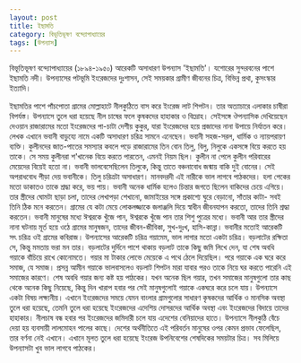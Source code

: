 ```yaml
---
layout: post
title: ইছামতি
category: বিভূতিভূষণ বন্দ্যোপাধ্যায়ের
tags: [উপন্যাস]
---
```



বিভূতিভূষণ বন্দ্যোপাধ্যায়ের (১৮৯৪-১৯৫০) আরেকটি অসাধারণ উপন্যাস 'ইছামতি'। যশোরের সুন্দরবনের পাশে ইছামতি নদী। উপন্যাসের পটভূমি ইংরেজদের দুঃশাসন, সেই সময়কার গ্রামীণ জীবনের চিত্র, বিভিন্ন প্রথা, কুসংস্কার ইত্যাদি। 
<!--বাকিঅংশ পড়ুন-->
 
ইছামতির পাশে পাঁচপোতা গ্রামের মোল্লাহাটে নীলকুঠিতে বাস করে ইংরেজ লাট শিপটন। তার অত্যাচারে এলাকার চাষীরা বিপর্যস্ত। উপন্যাসে তুলে ধরা হয়েছে নীল চাষের ফলে কৃষকদের হাহাকার ও বিদ্রোহ। সেইসঙ্গে ঔপন্যাসিক দেখিয়েছেন দেওয়ান রাজারামের মতো ইংরেজদের পা-চাটা দেশীয় কুকুর, যারা ইংরেজদের হয়ে প্রজাদের নানা উপায়ে নির্যাতন করে। 
লেখক এখানে ভবানী বাড়ুয্যে নামে একটি অসাধারণ চরিত্র সামনে এনেছেন। ভবানী সহজ-সরল, ধার্মিক ও ন্যায়পরায়ণ ব্যক্তি। কুলীনদের জাত-পাতের সমস্যার কবলে পড়ে রাজারামের তিন বোন তিলু, বিলু, নিলুকে একসঙ্গে বিয়ে করতে হয় তাকে। সে সময় কুলীনরা শ'খানেক বিয়ে করতে পারতেন, এমনই নিয়ম ছিল। কুলীন না পেলে কুলীন পরিবারের মেয়েদের বিয়েই হতো না।
ভবানী ভালবেসেছিলেন তিলুকে, কিন্তু তাতে বঞ্চনাবোধ জন্মায় বাকি দুই বোনের। সেই অপরাধবোধ পীড়া দেয় ভবানীকে। তিলু চরিত্রটা অসাধারণ। মানবদরদী এই নারীকে ভাল লাগবে পাঠকদের। হলা পেকের মতো ডাকাতও তাকে শ্রদ্ধা করে, ভয় পায়। 
ভবানী অনেক ধার্মিক হলেও চিন্তার জগতে ছিলেন বাকিদের চেয়ে এগিয়ে। তার স্ত্রীদের ঘোমটা ছাড়া চলা, তাদের লেখাপড়া শেখানো, জামাইয়ের সঙ্গে প্রকাশ্যে ঘুরে বেড়ানো, সাঁতার কাটা- সবই তিনি ঠিক মনে করতেন। গ্রামের যে কটা মেয়ে লোকলজ্জাকে জলাঞ্জলি দিয়ে স্বাধীন জীবনযাপন করতো, তাদের তিনি শ্রদ্ধা করতেন। ভবানী মানুষের মধ্যে ঈশ্বরকে খুঁজে পান, ঈশ্বরকে খুঁজে পান তার শিশু পুত্রের মধ্যে। ভবানী আর তার স্ত্রীদের নানা ঘটনায় মূর্ত হয়ে ওঠে গ্রামের মানুষজন, তাদের জীবন-জীবিকা, সুখ-দুঃখ, হাসি-কান্না। ভবানীর মতোই আরেকটি সৎ চরিত্র ওই গ্রামের কবিরাজ। 
উপন্যাসের আরেকটি চরিত্র গয়ামেম, ভাল লাগার মতো একটা চরিত্র। বড়লাটের রক্ষিতা সে, কিন্তু মমতায় ভরা মন তার। বড়লাটের দুর্দিনে পাশে থাকায় বড়লাট তাকে কিছু জমি লিখে দেন, যা শেষ অবধি গয়াকে বাঁচিয়ে রাখে কোনোমতে। গয়ার মা টাকার লোভে মেয়েকে এ পথে ঠেলে দিয়েছিল। পরে গয়াকে এক ঘরে করে সমাজ, যে সমাজ। প্রসন্ন আমীন গয়াকে ভালবাসলেও বড়লাট শিপটন মারা যাবার পরও তাকে নিয়ে ঘর করতে পারেনি এই সমাজের কারণে। শেষ অবধি গয়ার জন্য কষ্ট হয় পাঠকের। যখন অনেক ছিল গয়ার, তখন সমাজের মানুষগুলো তার কাছ থেকে অনেক কিছু নিয়েছে, কিন্তু দিন খারাপ হবার পর সেই মানুষগুলোই গয়াকে একঘরে করে চলে যায়।
উপন্যাসে একটা বিষয় লক্ষ্যনীয়। এখানে ইংরেজদের সময়ে যেমন বাংলার গ্রামগুলোর সাধারণ কৃষকদের আর্থিক ও মানসিক অবস্থা তুলে ধরা হয়েছে, তেমনি তুলে ধরা হয়েছে ইংরেজদের এদেশিয় দোসরদের আর্থিক অবস্থা এবং ইংরেজদের বিদায়ে তাদের হাহাকার।
নীলচাষ বন্ধ হবার পর ইংরেজদের জমিদারী চলে যায় এদেশের বেনিয়াদের হাতে। উপন্যাসে নীলকুঠি বেঁচে দেয়া হয় ব্যবসায়ী লালমোহন পালের কাছে। দেশের অর্থনীতিতে এই পরিবর্তন মানুষের ওপর কেমন প্রভাব ফেলেছিল, তার বর্ণনা নেই এখানে। এখানে মূলত তুলে ধরা হয়েছে ইংরেজ উপনিবেশের শেষদিকের সময়টার চিত্র। সব মিলিয়ে উপন্যাসটা খুব ভাল লাগবে পাঠকের।
